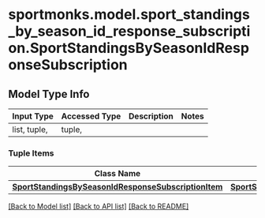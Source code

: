 # sportmonks.model.sport_standings_by_season_id_response_subscription.SportStandingsBySeasonIdResponseSubscription

## Model Type Info
Input Type | Accessed Type | Description | Notes
------------ | ------------- | ------------- | -------------
list, tuple,  | tuple,  |  | 

### Tuple Items
Class Name | Input Type | Accessed Type | Description | Notes
------------- | ------------- | ------------- | ------------- | -------------
[**SportStandingsBySeasonIdResponseSubscriptionItem**](SportStandingsBySeasonIdResponseSubscriptionItem.md) | [**SportStandingsBySeasonIdResponseSubscriptionItem**](SportStandingsBySeasonIdResponseSubscriptionItem.md) | [**SportStandingsBySeasonIdResponseSubscriptionItem**](SportStandingsBySeasonIdResponseSubscriptionItem.md) |  | 

[[Back to Model list]](../../README.md#documentation-for-models) [[Back to API list]](../../README.md#documentation-for-api-endpoints) [[Back to README]](../../README.md)

